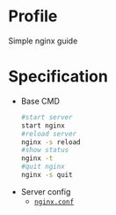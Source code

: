 # Profile
Simple nginx guide
# Specification
* Base CMD
  ```bash
  #start server
  start nginx
  #reload server
  nginx -s reload
  #show status
  nginx -t
  #quit nginx
  nginx -s quit
  ```
* Server config
  * [`nginx.conf`](./nginx.conf)
  